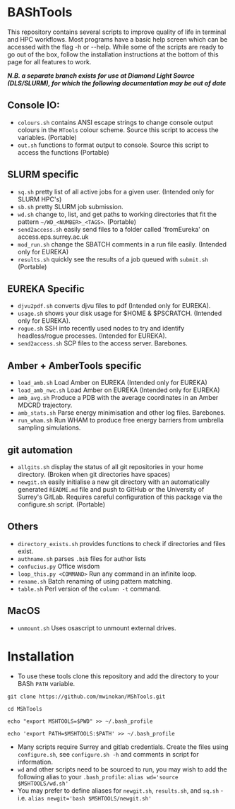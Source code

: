 # BAShTools

This repository contains several scripts to improve quality of life in terminal and HPC workflows. Most programs have a basic help screen which can be accessed with the flag -h or --help. While some of the scripts are ready to go out of the box, follow the installation instructions at the bottom of this page for all features to work.

***N.B. a separate branch exists for use at Diamond Light Source (DLS/SLURM), for which the following documentation may be out of date***

## Console IO:
- `colours.sh` contains ANSI escape strings to change console output colours in the `MTools` colour scheme. Source this script to access the variables. (Portable)
- `out.sh` functions to format output to console. Source this script to access the functions (Portable)

## SLURM specific
- `sq.sh` pretty list of all active jobs for a given user. (Intended only for SLURM HPC's)
- `sb.sh` pretty SLURM job submission.
- `wd.sh` change to, list, and get paths to working directories that fit the pattern `~/WD_<NUMBER>_<TAGS>`. (Portable)
- `send2access.sh` easily send files to a folder called 'fromEureka' on access.eps.surrey.ac.uk
- `mod_run.sh` change the SBATCH comments in a run file easily. (Intended only for EUREKA)
- `results.sh` quickly see the results of a job queued with `submit.sh` (Portable)

## EUREKA Specific
- `djvu2pdf.sh` converts djvu files to pdf (Intended only for EUREKA).
- `usage.sh` shows your disk usage for $HOME & $PSCRATCH. (Intended only for EUREKA).
- `rogue.sh` SSH into recently used nodes to try and identify headless/rogue processes. (Intended for EUREKA).
- `send2access.sh` SCP files to the access server. Barebones.

## Amber + AmberTools specific

- `load_amb.sh` Load Amber on EUREKA (Intended only for EUREKA)
- `load_amb_nwc.sh` Load Amber on EUREKA (Intended only for EUREKA)
- `amb_avg.sh` Produce a PDB with the average coordinates in an Amber MDCRD trajectory.
- `amb_stats.sh` Parse energy minimisation and other log files. Barebones.
- `run_wham.sh` Run WHAM to produce free energy barriers from umbrella sampling simulations.

## git automation
- `allgits.sh` display the status of all git repositories in your home directory. (Broken when git directories have spaces)
- `newgit.sh` easily initialise a new git directory with an automatically generated `README.md` file and push to GitHub or the University of Surrey's GitLab. Requires careful configuration of this package via the configure.sh script. (Portable)

## Others
- `directory_exists.sh` provides functions to check if directories and files exist.
- `authname.sh` parses `.bib` files for author lists
- `confucius.py` Office wisdom
- `loop_this.py <COMMAND>` Run any command in an infinite loop.
- `rename.sh` Batch renaming of using pattern matching.
- `table.sh` Perl version of the `column -t` command.

## MacOS
- `unmount.sh` Uses osascript to unmount external drives.

# Installation

  * To use these tools clone this repository and add the directory to your BASh `PATH` variable.

`git clone https://github.com/mwinokan/MShTools.git`

`cd MShTools`

`echo "export MSHTOOLS=$PWD" >> ~/.bash_profile`

`echo 'export PATH=$MSHTOOLS:$PATH' >> ~/.bash_profile`

  * Many scripts require Surrey and gitlab credentials. Create the files using `configure.sh`, see `configure.sh -h` and comments in script for information.
  * `wd` and other scripts need to be sourced to run, you may wish to add the following alias to your `.bash_profile`: `alias wd='source $MSHTOOLS/wd.sh'`
  * You may prefer to define aliases for `newgit.sh`, `results.sh`, and `sq.sh` - i.e. `alias newgit='bash $MSHTOOLS/newgit.sh'`
